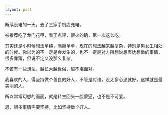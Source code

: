 ```yaml
---
layout: post
---
```


断续没电的一天，去了三家手机店充电。

被推荐吃了龙门花甲，看了点评，很火的确，第一次这么吃。

其实还是小时候想法单纯，简简单单，现在的想法越来越复杂，特别是男女生相处的时候。你以为的不一定是会发生的，也不一定是对方所想说想表达想做的事情，很多靠猜，但说不定又没那么复杂。

不该有一些想法，越长大越世俗，越不堪面对。

我喜欢的人，得坚持做个善良的好人，不管是对谁，没太多心思就好，这样就是最美丽的人。

所以常常幻想的画面，就是转生回头一脸蒙逼，也不是不可爱。

恩，很多事情需要坚持，比如坚持做个好人。